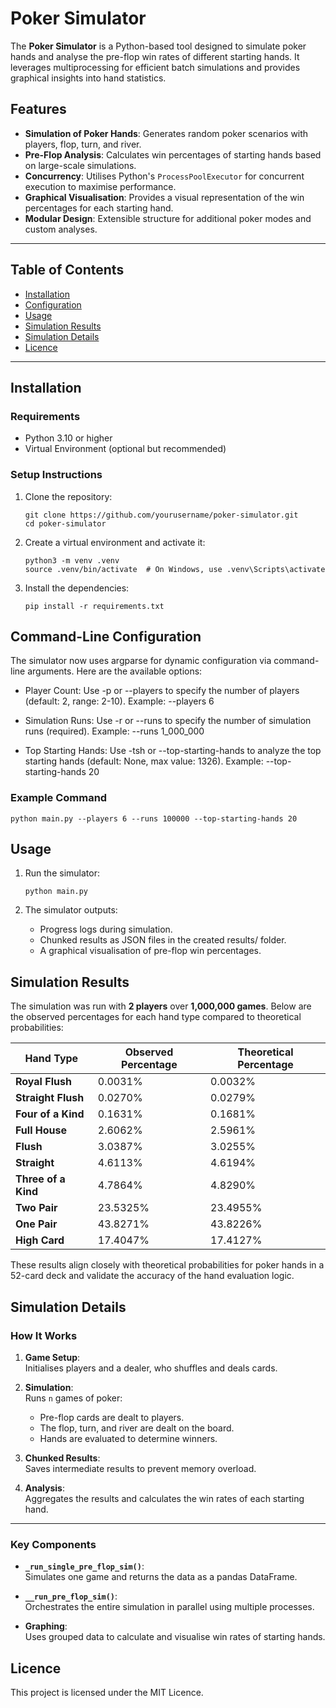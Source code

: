 # Poker Simulator

The **Poker Simulator** is a Python-based tool designed to simulate poker hands and analyse the pre-flop win rates of different starting hands. It leverages multiprocessing for efficient batch simulations and provides graphical insights into hand statistics.

## Features

- **Simulation of Poker Hands**: Generates random poker scenarios with players, flop, turn, and river.
- **Pre-Flop Analysis**: Calculates win percentages of starting hands based on large-scale simulations.
- **Concurrency**: Utilises Python's `ProcessPoolExecutor` for concurrent execution to maximise performance.
- **Graphical Visualisation**: Provides a visual representation of the win percentages for each starting hand.
- **Modular Design**: Extensible structure for additional poker modes and custom analyses.

---

## Table of Contents

- [Installation](#installation)
- [Configuration](#command-line-configuration)
- [Usage](#usage)
- [Simulation Results](#simulation-results)
- [Simulation Details](#simulation-details)
- [Licence](#licence)

---

## Installation

### Requirements
- Python 3.10 or higher
- Virtual Environment (optional but recommended)

### Setup Instructions

1. Clone the repository:
   ```
   git clone https://github.com/yourusername/poker-simulator.git
   cd poker-simulator
   ```

2. Create a virtual environment and activate it:
   ```
   python3 -m venv .venv
   source .venv/bin/activate  # On Windows, use .venv\Scripts\activate
   ```
   
3. Install the dependencies:
    ```
    pip install -r requirements.txt
   ```
   
## Command-Line Configuration
The simulator now uses argparse for dynamic configuration via command-line arguments. Here are the available options:

* Player Count:
Use -p or --players to specify the number of players (default: 2, range: 2-10).
Example: --players 6

* Simulation Runs:
Use -r or --runs to specify the number of simulation runs (required).
Example: --runs 1_000_000

* Top Starting Hands:
Use -tsh or --top-starting-hands to analyze the top starting hands (default: None, max value: 1326).
Example: --top-starting-hands 20

### Example Command
    python main.py --players 6 --runs 100000 --top-starting-hands 20


## Usage
1. Run the simulator:
   ```
   python main.py
   ```

2. The simulator outputs:
   - Progress logs during simulation.
   - Chunked results as JSON files in the created results/ folder.
   - A graphical visualisation of pre-flop win percentages.


## Simulation Results

The simulation was run with **2 players** over **1,000,000 games**. Below are the observed percentages for each hand type compared to theoretical probabilities:

| **Hand Type**       | **Observed Percentage** | **Theoretical Percentage** |
|---------------------|-------------------------|----------------------------|
| **Royal Flush**     | 0.0031%                 | 0.0032%                    |
| **Straight Flush**  | 0.0270%                 | 0.0279%                    |
| **Four of a Kind**  | 0.1631%                 | 0.1681%                    |
| **Full House**      | 2.6062%                 | 2.5961%                    |
| **Flush**           | 3.0387%                 | 3.0255%                    |
| **Straight**        | 4.6113%                 | 4.6194%                    |
| **Three of a Kind** | 4.7864%                 | 4.8290%                    |
| **Two Pair**        | 23.5325%                | 23.4955%                   |
| **One Pair**        | 43.8271%                | 43.8226%                   |
| **High Card**       | 17.4047%                | 17.4127%                   |

These results align closely with theoretical probabilities for poker hands in a 52-card deck and validate the accuracy of the hand evaluation logic.


## Simulation Details

### How It Works

1. **Game Setup**:  
   Initialises players and a dealer, who shuffles and deals cards.

2. **Simulation**:  
   Runs `n` games of poker:  
   - Pre-flop cards are dealt to players.  
   - The flop, turn, and river are dealt on the board.  
   - Hands are evaluated to determine winners.

3. **Chunked Results**:  
   Saves intermediate results to prevent memory overload.

4. **Analysis**:  
   Aggregates the results and calculates the win rates of each starting hand.

---

### Key Components

- **`_run_single_pre_flop_sim()`**:  
  Simulates one game and returns the data as a pandas DataFrame.

- **`__run_pre_flop_sim()`**:  
  Orchestrates the entire simulation in parallel using multiple processes.

- **Graphing**:  
  Uses grouped data to calculate and visualise win rates of starting hands.


## Licence
This project is licensed under the MIT Licence.
